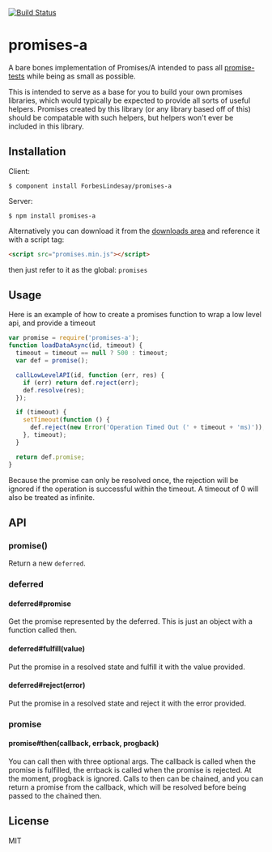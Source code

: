 [![Build Status](https://secure.travis-ci.org/ForbesLindesay/promises-a.png)](http://travis-ci.org/ForbesLindesay/promises-a)
# promises-a

  A bare bones implementation of Promises/A intended to pass all [promise-tests](https://github.com/domenic/promise-tests) while being as small as possible.

  This is intended to serve as a base for you to build your own promises libraries, which would typically be expected to provide all sorts of useful helpers. Promises created by this library (or any library based off of this) should be compatable with such helpers, but helpers won't ever be included in this library.

## Installation

  Client:

    $ component install ForbesLindesay/promises-a

  Server:

    $ npm install promises-a

  Alternatively you can download it from the [downloads area](https://github.com/ForbesLindesay/promises-a/downloads) and reference it with a script tag:

```html
<script src="promises.min.js"></script>
```

  then just refer to it as the global: `promises`

## Usage

  Here is an example of how to create a promises function to wrap a low level api, and provide a timeout

```javascript
var promise = require('promises-a');
function loadDataAsync(id, timeout) {
  timeout = timeout == null ? 500 : timeout;
  var def = promise();

  callLowLevelAPI(id, function (err, res) {
    if (err) return def.reject(err);
    def.resolve(res);
  });

  if (timeout) {
    setTimeout(function () {
      def.reject(new Error('Operation Timed Out (' + timeout + 'ms)'));
    }, timeout);
  }

  return def.promise;
}
```

  Because the promise can only be resolved once, the rejection will be ignored if the operation is successful within the timeout.  A timeout of 0 will also be treated as infinite.

## API

### promise()

  Return a new `deferred`.

### deferred

#### deferred#promise

  Get the promise represented by the deferred.  This is just an object with a function called then.

#### deferred#fulfill(value)

  Put the promise in a resolved state and fulfill it with the value provided.

#### deferred#reject(error)

  Put the promise in a resolved state and reject it with the error provided.

### promise

#### promise#then(callback, errback, progback)

  You can call then with three optional args.  The callback is called when the promise is fulfilled, the errback is called when the promise is rejected.  At the moment, progback is ignored.  Calls to then can be chained, and you can return a promise from the callback, which will be resolved before being passed to the chained then.

## License

  MIT

